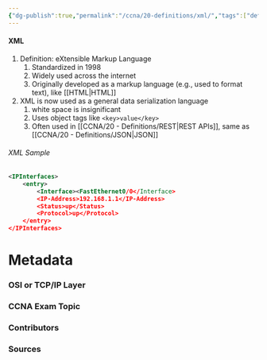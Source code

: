 ```yaml
---
{"dg-publish":true,"permalink":"/ccna/20-definitions/xml/","tags":["defs_ccna"],"created":"2023-11-04T12:45:23.000-07:00","updated":"2023-11-08T13:01:18.417-08:00"}
---
```


#### XML
1. Definition: eXtensible Markup Language
	1. Standardized in 1998
	2. Widely used across the internet
	3. Originally developed as a markup language (e.g., used to format text), like [[HTML\|HTML]]
2. XML is now used as a general data serialization language
	1. white space is insignificant
	2. Uses object tags like `<key>value</key>` 
	3. Often used in [[CCNA/20 - Definitions/REST\|REST APIs]], same as [[CCNA/20 - Definitions/JSON\|JSON]]
###### XML Sample
```XML
<IPInterfaces>
	<entry>
		<Interface><FastEthernet0/0</Interface>
		<IP-Address>192.168.1.1</IP-Address>
		<Status>up</Status>
		<Protocol>up</Protocol>
	</entry>
</IPInterfaces>
```



# Metadata
### OSI or TCP/IP Layer

### CCNA Exam Topic

### Contributors

### Sources
